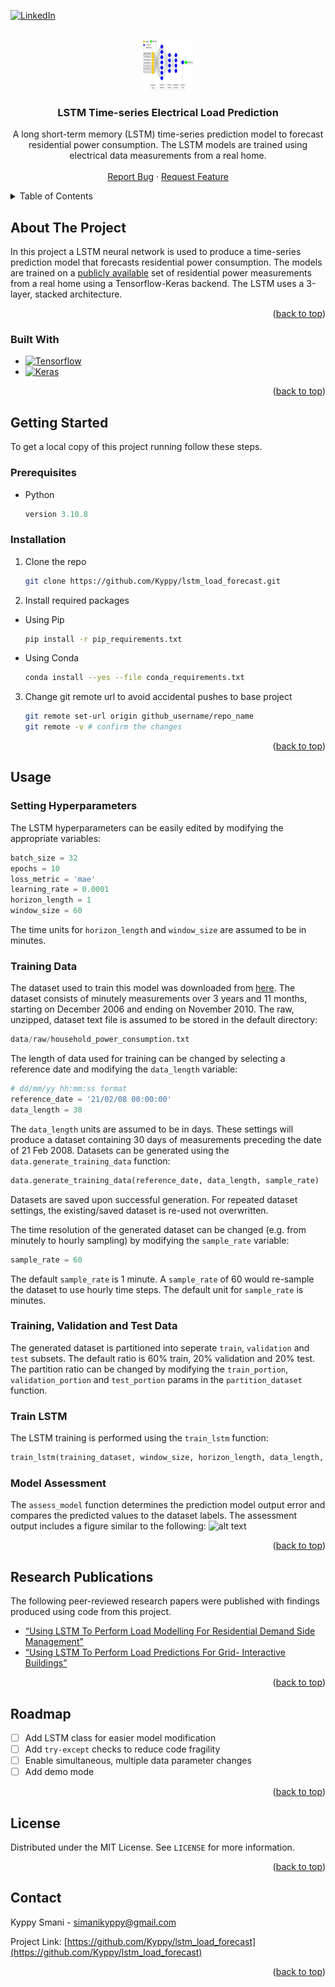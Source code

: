 <!-- PROJECT SHIELDS -->
<!--
*** I'm using markdown "reference style" links for readability.
*** Reference links are enclosed in brackets [ ] instead of parentheses ( ).
*** See the bottom of this document for the declaration of the reference variables
*** for contributors-url, forks-url, etc. This is an optional, concise syntax you may use.
*** https://www.markdownguide.org/basic-syntax/#reference-style-links
-->
[![LinkedIn][linkedin-shield]][linkedin-url]

<!-- PROJECT LOGO -->
<br />
<div align="center">
  <a href="https://github.com/Kyppy/lstm_load_forecast">
    <img src="images/logo.png" alt="Logo" width="80" height="80">
  </a>
  
<h3 align="center">LSTM Time-series Electrical Load Prediction</h3>

  <p align="center">
    A long short-term memory (LSTM) time-series prediction model to forecast residential power consumption. The LSTM models are trained using electrical data measurements from a real home.
    <br />
    <br />
    <a href="https://github.com/Kyppy/lstm_load_forecast/issues/new?labels=bug&template=bug-report---.md">Report Bug</a>
    ·
    <a href="https://github.com/Kyppy/lstm_load_forecast/issues/new?labels=enhancement&template=feature-request---.md">Request Feature</a>
  </p>
</div>

<!-- TABLE OF CONTENTS -->
<details>
  <summary>Table of Contents</summary>
  <ol>
    <li>
      <a href="#about-the-project">About The Project</a>
      <ul>
        <li><a href="#built-with">Built With</a></li>
      </ul>
    </li>
    <li>
      <a href="#getting-started">Getting Started</a>
      <ul>
        <li><a href="#prerequisites">Prerequisites</a></li>
        <li><a href="#installation">Installation</a></li>
      </ul>
    </li>
    <li><a href="#usage">Usage</a></li>
    <li><a href="#researchpublications">Research Publications</a></li>
    <li><a href="#roadmap">Roadmap</a></li>
    <li><a href="#license">License</a></li>
    <li><a href="#contact">Contact</a></li>
  </ol>
</details>

<!-- ABOUT THE PROJECT -->
## About The Project

In this project a LSTM neural network is used to produce a time-series prediction model that forecasts residential power consumption. The models are trained on a <a href="https://archive.ics.uci.edu/dataset/235/individual+household+electric+power+consumption">publicly available</a> set of residential power measurements from a real home using a Tensorflow-Keras backend. The LSTM uses a 3-layer, stacked architecture.

<p align="right">(<a href="#readme-top">back to top</a>)</p>

### Built With

* [![Tensorflow][TF]][TF-url]
* [![Keras][KR]][KR-url]
  
<p align="right">(<a href="#readme-top">back to top</a>)</p>

<!-- GETTING STARTED -->
## Getting Started

To get a local copy of this project running follow these steps.

### Prerequisites

* Python
  ```python
  version 3.10.8
  ```

### Installation
  
1. Clone the repo
   ```sh
   git clone https://github.com/Kyppy/lstm_load_forecast.git
   ```
2. Install required packages
 * Using Pip
   ```sh
   pip install -r pip_requirements.txt
   ```
 * Using Conda
   ```sh
   conda install --yes --file conda_requirements.txt
   ```
3. Change git remote url to avoid accidental pushes to base project
   ```sh
   git remote set-url origin github_username/repo_name
   git remote -v # confirm the changes
   ```

<p align="right">(<a href="#readme-top">back to top</a>)</p>

<!-- USAGE EXAMPLES -->
## Usage

### Setting Hyperparameters
The LSTM hyperparameters can be easily edited by modifying the appropriate variables:
```python
batch_size = 32
epochs = 10
loss_metric = 'mae'
learning_rate = 0.0001
horizon_length = 1
window_size = 60 
```
The time units for `horizon_length` and `window_size` are assumed to be in minutes.

### Training Data
The dataset used to train this model was downloaded from <a href="https://archive.ics.uci.edu/dataset/235/individual+household+electric+power+consumption">here</a>. The dataset consists of minutely measurements over 3 years and 11 months, starting on December 2006 and ending on November 2010. The raw, unzipped, dataset text file is assumed to be stored in the default directory:
```python
data/raw/household_power_consumption.txt
```
The length of data used for training can be changed by selecting a reference date and modifying the `data_length` variable:
```python
# dd/mm/yy hh:mm:ss format
reference_date = '21/02/08 00:00:00'
data_length = 30
```
The `data_length` units are assumed to be in days. These settings will produce a dataset containing 30 days of measurements preceding the date of 21 Feb 2008.
Datasets can be generated using the `data.generate_training_data` function:
```python
data.generate_training_data(reference_date, data_length, sample_rate)
```
Datasets are saved upon successful generation. For repeated dataset settings, the existing/saved dataset is re-used not overwritten.

The time resolution of the generated dataset can be changed (e.g. from minutely to hourly sampling) by modifying the `sample_rate` variable:
```python
sample_rate = 60
```
The default `sample_rate` is 1 minute. A `sample_rate` of 60 would re-sample the dataset to use hourly time steps. The default unit for `sample_rate` is minutes.

### Training, Validation and Test Data
The generated dataset is partitioned into seperate `train`, `validation` and `test` subsets. The default ratio is 60% train, 20% validation and 20% test. The partition ratio can be changed by modifying the `train_portion`, `validation_portion` and `test_portion` params in the `partition_dataset` function.

### Train LSTM
The LSTM training is performed using the `train_lstm` function:
```python
train_lstm(training_dataset, window_size, horizon_length, data_length, sample_rate, loss_metric, batch_size, epochs)
```

### Model Assessment
The `assess_model` function determines the prediction model output error and compares the predicted values to the dataset labels.
The assessment output includes a figure similar to the following:
![alt text][sample_assessment]

<p align="right">(<a href="#readme-top">back to top</a>)</p>

<!-- RESEARCH PUBLICATIONS -->
## Research Publications

The following peer-reviewed research papers were published with findings produced using code from this project.

* [“Using LSTM To Perform Load Modelling For Residential
Demand Side Management”](https://ieeexplore.ieee.org/document/10057875)
* [“Using LSTM To Perform Load Predictions For Grid-
Interactive Buildings”](https://www.researchgate.net/publication/381076004_Using_LSTM_to_Perform_Load_Predictions_for_Grid-Interactive_Buildings)

<p align="right">(<a href="#readme-top">back to top</a>)</p>

<!-- ROADMAP -->
## Roadmap

- [ ] Add LSTM class for easier model modification
- [ ] Add `try-except` checks to reduce code fragility
- [ ] Enable simultaneous, multiple data parameter changes
- [ ] Add demo mode 

<p align="right">(<a href="#readme-top">back to top</a>)</p>

<!-- LICENSE -->
## License

Distributed under the MIT License. See `LICENSE` for more information.

<p align="right">(<a href="#readme-top">back to top</a>)</p>

<!-- CONTACT -->
## Contact

Kyppy Smani - simanikyppy@gmail.com

Project Link: [https://github.com/Kyppy/lstm_load_forecast](https://github.com/Kyppy/lstm_load_forecast)

<p align="right">(<a href="#readme-top">back to top</a>)</p>

<!-- MARKDOWN LINKS & IMAGES -->
<!-- https://www.markdownguide.org/basic-syntax/#reference-style-links -->
[KR]: https://img.shields.io/badge/Keras-%23D00000.svg?style=for-the-badge&logo=Keras&logoColor=white
[KR-url]: https://keras.io/
[license-shield]: https://img.shields.io/github/license/Kyppy/lstm_load_forecast.svg?style=for-the-badge
[license-url]: https://github.com/Kyppy/lstm_load_forecast/blob/main/LICENSE
[linkedin-shield]: https://img.shields.io/badge/-LinkedIn-black.svg?style=for-the-badge&logo=linkedin&colorB=555
[linkedin-url]: https://linkedin.com/in/kyppysimani
[sample_assessment]: https://github.com/Kyppy/lstm_load_forecast/main/images/samples_assessment.png "Sample predicted vs label power"
[TF]: https://img.shields.io/badge/TensorFlow-%23FF6F00.svg?style=for-the-badge&logo=TensorFlow&logoColor=white
[TF-url]: https://www.tensorflow.org/

